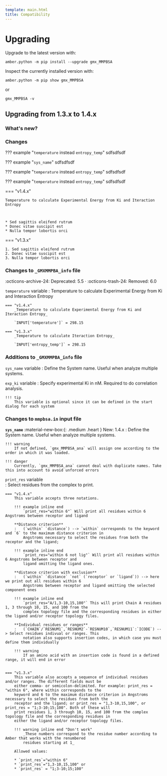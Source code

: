 ```yaml
---
template: main.html
title: Compatibility
---
```


# Upgrading
Upgrade to the latest version with:

    amber.python -m pip install --upgrade gmx_MMPBSA

Inspect the currently installed version with:

    amber.python -m pip show gmx_MMPBSA

or

    gmx_MMPBSA -v    


## Upgrading from 1.3.x to 1.4.x

### What's new?

### Changes

??? example "`temperature` instead `entropy_temp`"
    sdfsdfsdf

??? example "`sys_name`"
    sdfsdfsdf

??? example "`temperature` instead `entropy_temp`"
    sdfsdfsdf

??? example "`temperature` instead `entropy_temp`"
    sdfsdfsdf
    

=== "v1.4.x"

    Temperature to calculate Experimental Energy from Ki and Iteraction Entropy 
        
                

    * Sed sagittis eleifend rutrum
    * Donec vitae suscipit est
    * Nulla tempor lobortis orci

=== "v1.3.x"

    1. Sed sagittis eleifend rutrum
    2. Donec vitae suscipit est
    3. Nulla tempor lobortis orci


### Changes to `_GMXMMPBA_info` file

:octicons-archive-24: Deprecated: 5.5 · :octicons-trash-24: Removed: 6.0



`temperature` variable
:   Temperature to calculate Experimental Energy from Ki and Interaction Entropy
    
    === "v1.4.x"
        _Temperature to calculate Experimental Energy from Ki and Iteraction Entropy_
        
        `INPUT['temperature']` = 298.15
    
    === "v1.3.x"
        _Temperature to calculate Iteraction Entropy_
        
        `INPUT['entropy_temp']` = 298.15

### Additions to `_GMXMMPBA_info` file

`sys_name` variable
:   Define the System name. Useful when analyze multiple systems.

    

`exp_ki` variable
:   Specify experimental Ki in nM. Required to do correlation analysis.

    !!! tip
        This variable is optional since it can be defined in the start dialog for each system

### Changes to `mmpbsa.in` input file
**`sys_name`**  :material-new-box:{: .medium .heart } New: 1.4.x
:   Define the System name. Useful when analyze multiple systems.

    !!! warning
        If not defined, `gmx_MMPBSA_ana` will assign one according to the order in which it was loaded.
        
    !!! danger
        Currently, `gmx_MMPBSA_ana` cannot deal with duplicate names. Take this into account to avoid unforced errors


`print_res` variable   
:   Select residues from the complex to print.

    === "v1.4.x"
        This variable accepts three notations.

        !!! example inline end
            `print_res="within 6"` Will print all residues within 6 Angstroms between receptor and ligand
    
        **Distance criterion** 
        :   (`within` `distance`) --> `within` corresponds to the keyword and `6` to the maximum distance criterion in 
            Angstroms necessary to select the residues from both the receptor and the ligand;
        
        !!! example inline end
            `print_res="within 6 not lig"` Will print all residues within 6 Angstroms between receptor and 
            ligand omitting the ligand ones.
        
        **distance criterion with exclusion** 
        :   (`within` `distance` `not` (`receptor` or `ligand`)) --> here we print out all residues within 6 
            Angstroms between receptor and ligand omitting the selected component ones

        !!! example inline end
            `print_res="A/1,3-10,15,100"` This will print Chain A residues 1, 3 through 10, 15, and 100 from the 
            complex topology file and the corresponding residues in either the ligand and/or receptor topology files.

        **Individual residues or ranges**
        :   (`CHAIN`/`RESNUM1`,`RESNUM2`-`RESNUM10`,`RESNUM11`:`ICODE`) --> Select residues indivual or ranges. This 
            notation also supports insertion codes, in which case you must define them individually
        
        !!! warning
            If an amino acid with an insertion code is found in a defined range, it will end in error


    === "v1.3.x"
        This variable also accepts a sequence of individual residues and/or ranges. The different fields must be 
        either comma- or semicolon-delimited. For example: print_res = "within 6", where within corresponds to the 
        keyword and 6 to the maximum distance criterion in Angstroms necessary to select the residues from both the
        receptor and the ligand; or print_res = "1,3-10,15,100", or print_res = "1;3-10;15;100". Both of these will 
        print residues 1, 3 through 10, 15, and 100 from the complex topology file and the corresponding residues in 
        either the ligand and/or receptor topology files.

        !!! warning inline end "Don't work" 
            _These numbers correspond to the residue number according to Amber that works with the renumbered 
            residues starting at 1_        
        
        Allowed values:

        * `print_res`="within 6"
        * `print_res`="1,3-10,15,100" or
        * `print_res` = "1;3-10;15;100"

        